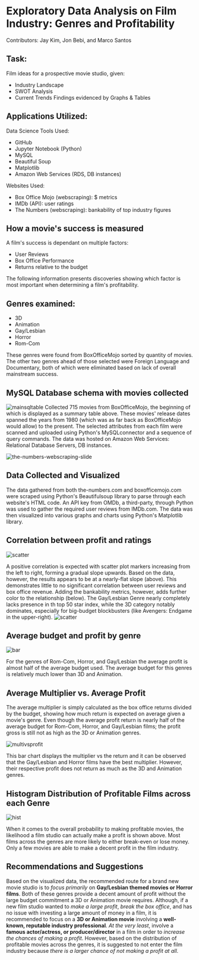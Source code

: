 # Exploratory Data Analysis on Film Industry: Genres and Profitability
Contributors: Jay Kim, Jon Bebi, and Marco Santos

## Task:
Film ideas for a prospective movie studio, given:
 * Industry Landscape
 * SWOT Analysis
 * Current Trends
Findings evidenced by Graphs & Tables

## Applications Utilized:
Data Science Tools Used:
 * GitHub
 * Jupyter Notebook (Python)
 * MySQL
 * Beautiful Soup
 * Matplotlib
 * Amazon Web Services (RDS, DB instances)

Websites Used:
 * Box Office Mojo (webscraping): $ metrics
 * IMDb (API): user ratings
 * The Numbers (webscraping): bankability of top industry figures

## How a movie's success is measured
A film's success is dependant on multiple factors:
 * User Reviews
 * Box Office Performance
 * Returns relative to the budget
 
The following information presents discoveries showing which factor is most important when determining a film's profitability.
## Genres examined:
* 3D
* Animation
* Gay/Lesbian
* Horror
* Rom-Com

These genres were found from BoxOfficeMojo sorted by quantity of movies.  The other two genres ahead of those selected were Foreign Language and Documentary, both of which were eliminated based on lack of overall mainstream success.

## MySQL Database schema with movies collected
![mainsqltable](Images/MainDB_Table_Head.png "Main SQL Table")
Collected 715 movies from BoxOfficeMojo, the beginning of which is displayed as a summary table above.  These movies' release dates spanned the years from 1980 (which was as far back as BoxOfficeMojo would allow) to the present.  The selected attributes from each film were scanned and uploaded using Python's MySQLconnector and a sequence of query commands.  The data was hosted on Amazon Web Services: Relational Database Servers, DB instances.

![the-numbers-webscraping-slide](Images/The-Numbers-Webscrape.png "Webscraping Example From Presentation")


## Data Collected and Visualized
The data gathered from both the-numbers.com and boxofficemojo.com were scraped using Python's Beautifulsoup library to parse through each website's HTML code.  An API key from OMDb, a third-party, through Python was used to gather the required user reviews from IMDb.com. The data was then visualized into various graphs and charts using Python's Matplotlib library.

## Correlation between profit and ratings
![scatter](Images/profit_ratings_relation.png "Profit And Ratings Scatter Plot")

A positive correlation is expected with scatter plot markers increasing from the left to right, forming a gradual slope upwards. Based on the data, however, the results appears to be at a nearly-flat slope (above).  This demonstrates little to no significant correlation between user reviews and box office revenue.
Adding the bankability metrics, however, adds further color to the relationship (below).  The Gay/Lesbian Genre nearly completely lacks presence in th top 50 star index, while the 3D category notably dominates, especially for big-budget blockbusters (like Avengers: Endgame in the upper-right).
![scatter](Images/ScatterPlot-Cross-Relationships.png "Scatter Plot With Bankability Marker Sizes")

## Average budget and profit by genre
![bar](Images/budget_profit_by_genre.png "Average Budget And Profit Bars")

For the genres of Rom-Com, Horror, and Gay/Lesbian the average profit is almost half of the average budget used. The average budget for this genres is relatively much lower than 3D and Animation.

## Average Multiplier vs. Average Profit

The average multiplier is simply calculated as the box office returns divided by the budget, showing how much return is expected on average given a movie's genre.  Even though the average profit return is nearly half of the average budget for Rom-Com, Horror, and Gay/Lesbian films; the profit gross is still not as high as the 3D or Animation genres.

![multivsprofit](Images/MultiVsProfit.png "Average Multiplier VS Average Profit")

This bar chart displays the multiplier vs the return and it can be observed that the Gay/Lesbian and Horror films have the best multiplier.  However, their respective profit does not return as much as the 3D and Animation genres.

## Histogram Distribution of Profitable Films across each Genre

![hist](Images/ChancesOfProfit.png "Histogram Distribution Of Films")

When it comes to the overall probability to making profitable movies, the likelihood a film studio can actually make a profit is shown above.  Most films across the genres are more likely to either break-even or lose money.  Only a few movies are able to make a decent profit in the film industry.

## Recommendations and Suggestions

Based on the visualized data, the recommended route for a brand new movie studio is to _focus primarily_ on __Gay/Lesbian themed movies or Horror films__.  Both of these genres provide a decent amount of profit without the large budget commitment a 3D or Animation movie requires.  Although, if a new film studio wanted to _make a large profit_, _break the box office_, and has no issue with investing a large amount of money in a film, it is recommended to focus on a __3D or Animation movie__ involving a __well-known, reputable industry professional__.  _At the very least_, involve a __famous actor/actress, or producer/director__ in a film in order to _increase the chances of making a profit_.  However, based on the distribution of profitable movies across the genres, it is suggested to not enter the film industry because _there is a larger chance of not making a profit at all_.
